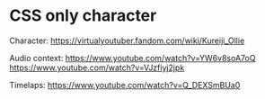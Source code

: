 # CSS only character

Character: https://virtualyoutuber.fandom.com/wiki/Kureiji_Ollie

Audio context:
https://www.youtube.com/watch?v=YW6v8soA7oQ
https://www.youtube.com/watch?v=VJzfiyj2jpk

Timelaps:
https://www.youtube.com/watch?v=Q_DEXSmBUa0